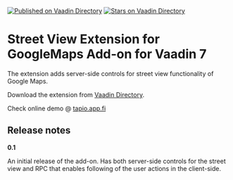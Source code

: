 [![Published on Vaadin  Directory](https://img.shields.io/badge/Vaadin%20Directory-published-00b4f0.svg)](https://vaadin.com/directory/component/street-view-extension-for-googlemaps-add-on)
[![Stars on Vaadin Directory](https://img.shields.io/vaadin-directory/star/street-view-extension-for-googlemaps-add-on.svg)](https://vaadin.com/directory/component/street-view-extension-for-googlemaps-add-on)

# Street View Extension for GoogleMaps Add-on for Vaadin 7

The extension adds server-side controls for street view functionality of Google Maps.

Download the extension from [Vaadin Directory](https://vaadin.com/addon/street-view-extension-for-googlemaps-add-on).

Check online demo @ [tapio.app.fi](http://tapio.app.fi/googlemaps-streetview/)

## Release notes ##

**0.1**

An initial release of the add-on. Has both server-side controls for the street view and RPC that enables following of the user actions in the client-side.
